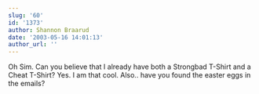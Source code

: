 ```yaml
---
slug: '60'
id: '1373'
author: Shannon Braarud
date: '2003-05-16 14:01:13'
author_url: ''
---
```

Oh Sim.  Can you believe that I already have both a Strongbad T-Shirt and a Cheat T-Shirt?  Yes.  I am that cool.  Also.. have you found the easter eggs in the emails?
